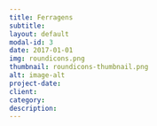 ```yaml
---
title: Ferragens
subtitle:
layout: default
modal-id: 3
date: 2017-01-01
img: roundicons.png
thumbnail: roundicons-thumbnail.png
alt: image-alt
project-date:
client:
category:
description:
---
```

